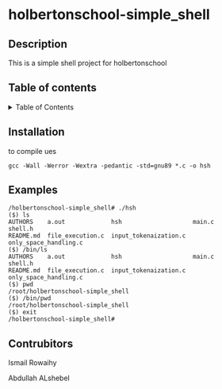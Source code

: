 # holbertonschool-simple_shell
## Description

This is a simple shell project
for holbertonschool

## Table of contents
<details>
  <summary>Table of Contents</summary>
  <ol>
    <li><a href="#Installation">Installation</a></li>
    <li><a href="#Examples">Examples</a></li>
    <li><a href="#Contrubitors">Contrubitors</a></li>
  </ol>
</details>

## Installation
 
 to compile ues 
```
gcc -Wall -Werror -Wextra -pedantic -std=gnu89 *.c -o hsh
```
## Examples

```
/holbertonschool-simple_shell# ./hsh 
($) ls
AUTHORS    a.out             hsh                    main.c                 shell.h
README.md  file_execution.c  input_tokenaization.c  only_space_handling.c
($) /bin/ls
AUTHORS    a.out             hsh                    main.c                 shell.h
README.md  file_execution.c  input_tokenaization.c  only_space_handling.c
($) pwd 
/root/holbertonschool-simple_shell
($) /bin/pwd
/root/holbertonschool-simple_shell
($) exit
/holbertonschool-simple_shell#
```

## Contrubitors

Ismail Rowaihy

Abdullah ALshebel
